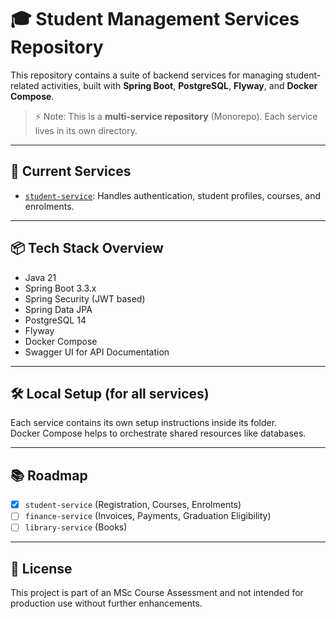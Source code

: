 # 🎓 Student Management Services Repository

This repository contains a suite of backend services for managing student-related activities, built with **Spring Boot**, **PostgreSQL**, **Flyway**, and **Docker Compose**.

> ⚡ Note: This is a **multi-service repository** (Monorepo). Each service lives in its own directory.

---

## 🚀 Current Services

- [`student-service`](./student_service/): Handles authentication, student profiles, courses, and enrolments.

---

## 📦 Tech Stack Overview

- Java 21
- Spring Boot 3.3.x
- Spring Security (JWT based)
- Spring Data JPA
- PostgreSQL 14
- Flyway
- Docker Compose
- Swagger UI for API Documentation

---

## 🛠️ Local Setup (for all services)

Each service contains its own setup instructions inside its folder.  
Docker Compose helps to orchestrate shared resources like databases.

---

## 📚 Roadmap

- [x] `student-service` (Registration, Courses, Enrolments)
- [ ] `finance-service` (Invoices, Payments, Graduation Eligibility)
- [ ] `library-service` (Books)

---

## 📄 License

This project is part of an MSc Course Assessment and not intended for production use without further enhancements.
